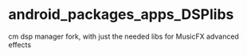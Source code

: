 # android_packages_apps_DSPlibs

cm dsp manager fork, with just the needed libs for MusicFX advanced effects
